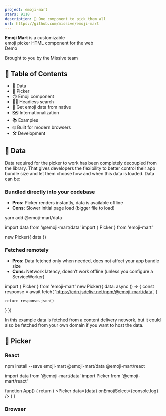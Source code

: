 ```yaml
---
project: emoji-mart
stars: 9118
description: 🏪 One component to pick them all
url: https://github.com/missive/emoji-mart
---
```


  
**Emoji Mart** is a customizable  
emoji picker HTML component for the web  
Demo  
  
  
  
  
Brought to you by the Missive team

📖 Table of Contents
--------------------

-   💾 Data
-   🏪 Picker
-   🙃 Emoji component
-   🕵️‍♀️ Headless search
-   🔬 Get emoji data from native
-   🗺 Internationalization
-   📚 Examples
-   🤓 Built for modern browsers
-   🛠 Development

💾 Data
-------

Data required for the picker to work has been completely decoupled from the library. That gives developers the flexibility to better control their app bundle size and let them choose how and when this data is loaded. Data can be:

### Bundled directly into your codebase

-   **Pros:** Picker renders instantly, data is available offline
-   **Cons:** Slower initial page load (bigger file to load)

yarn add @emoji-mart/data

import data from '@emoji-mart/data'
import { Picker } from 'emoji-mart'

new Picker({ data })

### Fetched remotely

-   **Pros:** Data fetched only when needed, does not affect your app bundle size
-   **Cons:** Network latency, doesn’t work offline (unless you configure a ServiceWorker)

import { Picker } from 'emoji-mart'
new Picker({
  data: async () \=> {
    const response \= await fetch(
      'https://cdn.jsdelivr.net/npm/@emoji-mart/data',
    )

    return response.json()
  }
})

In this example data is fetched from a content delivery network, but it could also be fetched from your own domain if you want to host the data.

🏪 Picker
---------

### React

npm install --save emoji-mart @emoji-mart/data @emoji-mart/react

import data from '@emoji-mart/data'
import Picker from '@emoji-mart/react'

function App() {
  return (
    <Picker data\={data} onEmojiSelect\={console.log} />
  )
}

### Browser

<script src\="https://cdn.jsdelivr.net/npm/emoji-mart@latest/dist/browser.js"\></script\>
<script\>
  const pickerOptions \= { onEmojiSelect: console.log }
  const picker \= new EmojiMart.Picker(pickerOptions)

  document.body.appendChild(picker)
</script\>

### Options / Props

Option

Default

Choices

Description

**data**

`{}`

Data to use for the picker

**i18n**

`{}`

Localization data to use for the picker

**categories**

`[]`

`frequent`, `people`, `nature`, `foods`, `activity`, `places`, `objects`, `symbols`, `flags`

Categories to show in the picker. Order is respected.

**custom**

`[]`

Custom emojis

**onEmojiSelect**

`null`

Callback when an emoji is selected

**onClickOutside**

`null`

Callback when a click outside of the picker happens

**onAddCustomEmoji**

`null`

Callback when the _Add custom emoji_ button is clicked. The button will only be displayed if this callback is provided. It is displayed when search returns no results.

**autoFocus**

`false`

Whether the picker should automatically focus on the search input

**categoryIcons**

`{}`

Custom category icons

**dynamicWidth**

`false`

Whether the picker should calculate `perLine` dynamically based on the width of `<em-emoji-picker>`. When enabled, `perLine` is ignored

**emojiButtonColors**

`[]`

i.e. `#f00`, `pink`, `rgba(155,223,88,.7)`

An array of color that affects the hover background color

**emojiButtonRadius**

`100%`

i.e. `6px`, `1em`, `100%`

The radius of the emoji buttons

**emojiButtonSize**

`36`

The size of the emoji buttons

**emojiSize**

`24`

The size of the emojis (inside the buttons)

**emojiVersion**

`14`

`1`, `2`, `3`, `4`, `5`, `11`, `12`, `12.1`, `13`, `13.1`, `14`

The version of the emoji data to use. Latest version supported in `@emoji-mart/data` is currently 14

**exceptEmojis**

`[]`

List of emoji IDs that will be excluded from the picker

**icons**

`auto`

`auto`, `outline`, `solid`

The type of icons to use for the picker. `outline` with light theme and `solid` with dark theme.

**locale**

`en`

`en`, `ar`, `be`, `cs`, `de`, `es`, `fa`, `fi`, `fr`, `hi`, `it`, `ja`, `ko`, `nl`, `pl`, `pt`, `ru`, `sa`, `tr`, `uk`, `vi`, `zh`

The locale to use for the picker

**maxFrequentRows**

`4`

The maximum number of frequent rows to show. `0` will disable frequent category

**navPosition**

`top`

`top`, `bottom`, `none`

The position of the navigation bar

**noCountryFlags**

`false`

Whether to show country flags or not. If not provided, tbhis is handled automatically (Windows doesn’t support country flags)

**noResultsEmoji**

`cry`

The id of the emoji to use for the no results emoji

**perLine**

`9`

The number of emojis to show per line

**previewEmoji**

`point_up`

The id of the emoji to use for the preview when not hovering any emoji. `point_up` when preview position is bottom and `point_down` when preview position is top.

**previewPosition**

`bottom`

`top`, `bottom`, `none`

The position of the preview

**searchPosition**

`sticky`

`sticky`, `static`, `none`

The position of the search input

**set**

`native`

`native`, `apple`, `facebook`, `google`, `twitter`

The set of emojis to use for the picker. `native` being the most performant, others rely on spritesheets.

**skin**

`1`

`1`, `2`, `3`, `4`, `5`, `6`

The emojis skin tone

**skinTonePosition**

`preview`

`preview`, `search`, `none`

The position of the skin tone selector

**theme**

`auto`

`auto`, `light`, `dark`

The color theme of the picker

**getSpritesheetURL**

`null`

A function that returns the URL of the spritesheet to use for the picker. It should be compatible with the data provided.

### Custom emojis

You can use custom emojis by providing an array of categories and their emojis. Emojis also support multiple skin tones and can be GIFs or SVGs.

import data from '@emoji-mart/data'
import Picker from '@emoji-mart/react'

const custom \= \[
  {
    id: 'github',
    name: 'GitHub',
    emojis: \[
      {
        id: 'octocat',
        name: 'Octocat',
        keywords: \['github'\],
        skins: \[{ src: './octocat.png' }\],
      },
      {
        id: 'shipit',
        name: 'Squirrel',
        keywords: \['github'\],
        skins: \[
          { src: './shipit-1.png' }, { src: './shipit-2.png' }, { src: './shipit-3.png' },
          { src: './shipit-4.png' }, { src: './shipit-5.png' }, { src: './shipit-6.png' },
        \],
      },
    \],
  },
  {
    id: 'gifs',
    name: 'GIFs',
    emojis: \[
      {
        id: 'party\_parrot',
        name: 'Party Parrot',
        keywords: \['dance', 'dancing'\],
        skins: \[{ src: './party\_parrot.gif' }\],
      },
    \],
  },
\]

function App() {
  return (
    <Picker data\={data} custom\={custom} />
  )
}

### Custom category icons

You can use custom category icons by providing an object with the category name as key and the icon as value. Currently supported formats are `svg` string and `src`. See example.

const customCategoryIcons \= {
  categoryIcons: {
    activity: {
      svg: '<svg xmlns="http://www.w3.org/2000/svg" viewBox="0 0 640 512"><path d="M57.89 397.2c-6.262-8.616-16.02-13.19-25.92-13.19c-23.33 0-31.98 20.68-31.98 32.03c0 6.522 1.987 13.1 6.115 18.78l46.52 64C58.89 507.4 68.64 512 78.55 512c23.29 0 31.97-20.66 31.97-32.03c0-6.522-1.988-13.1-6.115-18.78L57.89 397.2zM496.1 352c-44.13 0-79.72 35.75-79.72 80s35.59 80 79.72 80s79.91-35.75 79.91-80S540.2 352 496.1 352zM640 99.38c0-13.61-4.133-27.34-12.72-39.2l-23.63-32.5c-13.44-18.5-33.77-27.68-54.12-27.68c-13.89 0-27.79 4.281-39.51 12.8L307.8 159.7C262.2 192.8 220.4 230.9 183.4 273.4c-24.22 27.88-59.18 63.99-103.5 99.63l56.34 77.52c53.79-35.39 99.15-55.3 127.1-67.27c51.88-22 101.3-49.87 146.9-82.1l202.3-146.7C630.5 140.4 640 120 640 99.38z"/></svg>',
    },
    people: {
      src: './people.png',
    },
  },
}

🙃 Emoji component
------------------

The emoji web component usage is the same no matter what library you use.

First, you need to make sure data has been initialized. You need to call this only once per page load. Note that if you call `init` like this, you don’t necessarily need to include data in your Picker props. It doesn’t hurt either, it will noop.

import data from '@emoji-mart/data'
import { init } from 'emoji-mart'

init({ data })

Then you can use the emoji component in your HTML / JSX.

<em-emoji id\="+1" size\="2em"\></em-emoji\>
<em-emoji id\="+1" skin\="2"\></em-emoji\>
<em-emoji shortcodes\=":+1::skin-tone-1:"\></em-emoji\>
<em-emoji shortcodes\=":+1::skin-tone-2:"\></em-emoji\>

### Attributes / Props

Attribute

Example

Description

**id**

`+1`

An emoji ID

**shortcodes**

`:+1::skin-tone-2:`

An emoji shortcode

**native**

`👍`

A native emoji

**size**

`2em`

The inline element size

**fallback**

`:shrug:`

A string to be rendered in case the emoji can’t be found

**set**

`native`

The emoji set: `native`, `apple`, `facebook`, `google`, `twitter`

**skin**

`1`

The emoji skin tone: `1`, `2`, `3`, `4`, `5`, `6`

🕵️‍♀️ Headless search
----------------------

You can search without the Picker. Just like the emoji component, `data` needs to be initialized first in order to use the search index.

import data from '@emoji-mart/data'
import { init, SearchIndex } from 'emoji-mart'

init({ data })

async function search(value) {
  const emojis \= await SearchIndex.search(value)
  const results \= emojis.map((emoji) \=> {
    return emoji.skins\[0\].native
  })

  console.log(results)
}

search('christmas') // => \['🎄', '🇨🇽', '🧑‍🎄', '🔔', '🤶', '🎁', '☃️', '❄️', '🎅', '⛄'\]

🔬 Get emoji data from native
-----------------------------

You can get emoji data from a native emoji. This is useful if you want to get the emoji ID from a native emoji. Just like the emoji component, `data` needs to be initialized first in order to retrieve the emoji data.

import data from '@emoji-mart/data'
import { init, getEmojiDataFromNative } from 'emoji-mart'

init({ data })

getEmojiDataFromNative('🤞🏿').then(console.log)
/\* {
  aliases: \['hand\_with\_index\_and\_middle\_fingers\_crossed'\],
  id: 'crossed\_fingers',
  keywords: \['hand', 'with', 'index', 'and', 'middle', 'good', 'lucky'\],
  name: 'Crossed Fingers',
  native: '🤞🏿',
  shortcodes: ':crossed\_fingers::skin-tone-6:',
  skin: 6,
  unified: '1f91e-1f3ff',
} \*/

🗺 Internationalization
-----------------------

EmojiMart UI supports multiple languages, feel free to open a PR if yours is missing.

import i18n from '@emoji-mart/data/i18n/fr.json'
i18n.search\_no\_results\_1 \= 'Aucun emoji'

new Picker({ i18n })

Given the small file size, English is built-in and doesn’t need to be provided.

📚 Examples
-----------

-   Categories
-   Custom emoji font
-   Custom styles
-   Emoji component
-   Headless search
-   Slack colors

🤓 Built for modern browsers
----------------------------

EmojiMart relies on these APIs, you may need to include polyfills if you need to support older browsers:

-   Shadow DOM (MDN)
-   Custom elements (MDN)
-   IntersectionObserver (MDN)
-   Async/Await (MDN)

🛠 Development
--------------

yarn install
yarn dev
